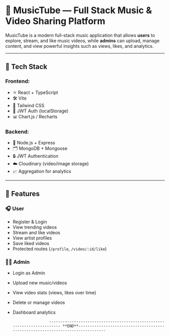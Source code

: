 # 🎵 MusicTube — Full Stack Music & Video Sharing Platform

MusicTube is a modern full-stack music application that allows **users** to explore, stream, and like music videos, while **admins** can upload, manage content, and view powerful insights such as views, likes, and analytics.

---

## 🧩 Tech Stack

### Frontend:
- ⚛️ React + TypeScript
- 🛠️ Vite
- 💨 Tailwind CSS
- 🔐 JWT Auth (localStorage)
- 📊 Chart.js / Recharts

### Backend:
- 🚀 Node.js + Express
- 🗂️ MongoDB + Mongoose
- 🔒 JWT Authentication
- ☁️ Cloudinary (video/image storage)
- 📈 Aggregation for analytics

---

## 🔐 Features

### 🎧 User
- Register & Login
- View trending videos
- Stream and like videos
- View artist profiles
- Save liked videos
- Protected routes (`/profile`, `/video/:id/like`)

### 🧑‍💼 Admin
- Login as Admin
- Upload new music/videos
- View video stats (views, likes over time)
- Delete or manage videos
- Dashboard analytics

                      ------------------------------------------------------------------------ **END**-------------------------------------------------------------------------------


 
 
